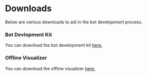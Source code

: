 # Downloads

Below are various downloads to aid in the bot development process. 

### Bot Devlopment Kit

You can download the bot development kit [here.](https://s3.amazonaws.com/monad-assets/devkit.zip)

### Offline Visualizer

You can download the offline visualizer [here.](https://s3.amazonaws.com/monad-assets/monad-visualizer-0.1.0.dmg)
